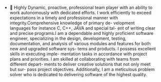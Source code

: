 - 👋 Highly Dynamic, proactive, professional team player with an
ability to work autonomously with dedicated efforts. I work
efficiently to exceed expectations in a timely and professional
manner with integrity.Comprehensive knowledge of primary de-
velopment languages for instance C, C++, JAVA and special tal-
ent of writing clear and precise programs.I am a dependable and
highly proficient software engineer, specializing in the design,
development, testing, documentation, and analysis of various
modules and features for both new and upgraded software sys-
tems and products. I possess excellent skills in executing imple-
mentation tasks in accordance with project plans and priorities.
I am skilled at collaborating with teams from different depart-
ments to deliver creative solutions that not only meet but sur-
pass project objectives. Additionally, I am a meticulous problem
solver who is dedicated to delivering software of the highest
quality.
<!---
Hareesh124/Hareesh124 is a ✨ special ✨ repository because its `README.md` (this file) appears on your GitHub profile.
You can click the Preview link to take a look at your changes.
--->
